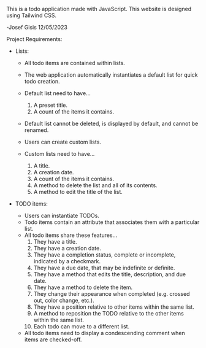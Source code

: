 This is a todo application made with JavaScript. This website is designed using Tailwind CSS. 

-Josef Gisis 12/05/2023

Project Requirements:
  - Lists:
    - All todo items are contained within lists.
    - The web application automatically instantiates a default list for quick todo creation. 
    - Default list need to have...
      1. A preset title.
      2. A count of the items it contains. 
    - Default list cannot be deleted, is displayed by default, and cannot be renamed. 

    - Users can create custom lists.
    - Custom lists need to have...
      1. A title.
      2. A creation date.
      3. A count of the items it contains.
      4. A method to delete the list and all of its contents.
      5. A method to edit the title of the list. 

  - TODO items:
    - Users can instantiate TODOs.
    - Todo items contain an attribute that associates them with a particular list.
    - All todo items share these features...
      1. They have a title. 
      2. They have a creation date. 
      3. They have a completion status, complete or incomplete, indicated by a checkmark.
      4. They have a due date, that may be indefinite or definite. 
      5. They have a method that edits the title, description, and due date.
      6. They have a method to delete the item. 
      7. They change their appearance when completed (e.g. crossed out, color change, etc.).
      8. They have a position relative to other items within the same list. 
      9. A method to reposition the TODO relative to the other items within the same list.
      10. Each todo can move to a different list.  
    - All todo items need to display a condescending comment when items are checked-off.